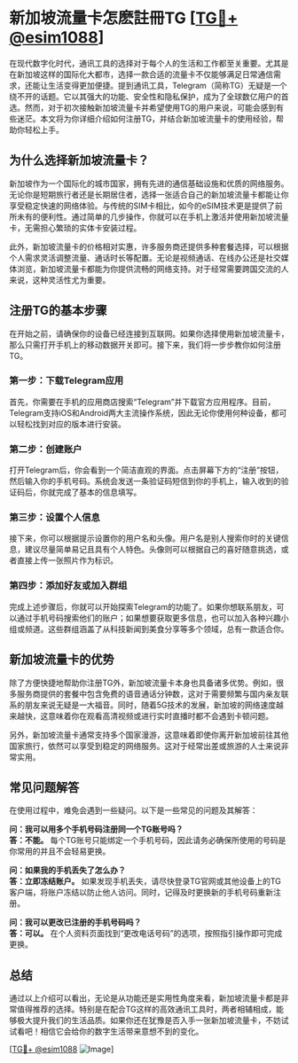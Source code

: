 # 新加坡流量卡怎麽註冊TG [[TG💪+ @esim1088](https://t.me/s/esim1088)]

在现代数字化时代，通讯工具的选择对于每个人的生活和工作都至关重要。尤其是在新加坡这样的国际化大都市，选择一款合适的流量卡不仅能够满足日常通信需求，还能让生活变得更加便捷。提到通讯工具，Telegram（简称TG）无疑是一个绕不开的话题。它以其强大的功能、安全性和隐私保护，成为了全球数亿用户的首选。然而，对于初次接触新加坡流量卡并希望使用TG的用户来说，可能会感到有些迷茫。本文将为你详细介绍如何注册TG，并结合新加坡流量卡的使用经验，帮助你轻松上手。

## 为什么选择新加坡流量卡？

新加坡作为一个国际化的城市国家，拥有先进的通信基础设施和优质的网络服务。无论你是短期旅行者还是长期居住者，选择一张适合自己的新加坡流量卡都能让你享受稳定快速的网络体验。与传统的SIM卡相比，如今的eSIM技术更是提供了前所未有的便利性。通过简单的几步操作，你就可以在手机上激活并使用新加坡流量卡，无需担心繁琐的实体卡安装过程。

此外，新加坡流量卡的价格相对实惠，许多服务商还提供多种套餐选择，可以根据个人需求灵活调整流量、通话时长等配置。无论是视频通话、在线办公还是社交媒体浏览，新加坡流量卡都能为你提供流畅的网络支持。对于经常需要跨国交流的人来说，这种灵活性尤为重要。

## 注册TG的基本步骤

在开始之前，请确保你的设备已经连接到互联网。如果你选择使用新加坡流量卡，那么只需打开手机上的移动数据开关即可。接下来，我们将一步步教你如何注册TG。

### 第一步：下载Telegram应用

首先，你需要在手机的应用商店搜索“Telegram”并下载官方应用程序。目前，Telegram支持iOS和Android两大主流操作系统，因此无论你使用何种设备，都可以轻松找到对应的版本进行安装。

### 第二步：创建账户

打开Telegram后，你会看到一个简洁直观的界面。点击屏幕下方的“注册”按钮，然后输入你的手机号码。系统会发送一条验证码短信到你的手机上，输入收到的验证码后，你就完成了基本的信息填写。

### 第三步：设置个人信息

接下来，你可以根据提示设置你的用户名和头像。用户名是别人搜索你时的关键信息，建议尽量简单易记且具有个人特色。头像则可以根据自己的喜好随意挑选，或者直接上传一张照片作为标识。

### 第四步：添加好友或加入群组

完成上述步骤后，你就可以开始探索Telegram的功能了。如果你想联系朋友，可以通过手机号码搜索他们的账户；如果想要获取更多信息，也可以加入各种兴趣小组或频道。这些群组涵盖了从科技新闻到美食分享等多个领域，总有一款适合你。

## 新加坡流量卡的优势

除了方便快捷地帮助你注册TG外，新加坡流量卡本身也具备诸多优势。例如，很多服务商提供的套餐中包含免费的语音通话分钟数，这对于需要频繁与国内亲友联系的朋友来说无疑是一大福音。同时，随着5G技术的发展，新加坡的网络速度越来越快，这意味着你在观看高清视频或进行实时直播时都不会遇到卡顿问题。

另外，新加坡流量卡通常支持多个国家漫游，这意味着即使你离开新加坡前往其他国家旅行，依然可以享受到稳定的网络服务。这对于经常出差或旅游的人士来说非常实用。

## 常见问题解答

在使用过程中，难免会遇到一些疑问。以下是一些常见的问题及其解答：

**问：我可以用多个手机号码注册同一个TG账号吗？**  
**答：不能。** 每个TG账号只能绑定一个手机号码，因此请务必确保所使用的号码是你常用的并且不会轻易更换。

**问：如果我的手机丢失了怎么办？**  
**答：立即冻结账户。** 如果发现手机丢失，请尽快登录TG官网或其他设备上的TG客户端，将账户冻结以防止他人访问。同时，记得及时更换新的手机号码重新注册。

**问：我可以更改已注册的手机号码吗？**  
**答：可以。** 在个人资料页面找到“更改电话号码”的选项，按照指引操作即可完成更换。

## 总结

通过以上介绍可以看出，无论是从功能还是实用性角度来看，新加坡流量卡都是非常值得推荐的选择。特别是在配合TG这样的高效通讯工具时，两者相辅相成，能够极大提升我们的生活品质。如果你还在犹豫是否入手一张新加坡流量卡，不妨试试看吧！相信它会给你的数字生活带来意想不到的变化。

[[TG💪+ @esim1088](https://t.me/s/esim1088) ![Image](https://i.postimg.cc/4NQfJmqS/Snipaste-2025-05-13-00-14-12.png)]